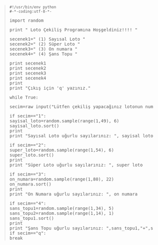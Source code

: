 <html><body><blockquote><code>#!/usr/bin/env python
#-*-coding:utf-8-*-</code>
<pre>import random</pre>
<pre>print " Loto Çekiliş Programına Hoşgeldiniz!!!! "</pre>
<pre>secenek1=" (1) Sayısal Loto "
secenek2=" (2) Süper Loto "
secenek3=" (3) On numara "
secenek4=" (4) Şans Topu "</pre>
<pre>print secenek1
print secenek2
print secenek3
print secenek4
print
print "Çıkış için 'q' yazınız."</pre>
<pre>while True:</pre>
<pre>secim=raw_input("Lütfen çekiliş yapacağınız lotonun numarasını giriniz: ")</pre>
<pre>if secim=="1":
sayisal_loto=random.sample(range(1,49), 6)
sayisal_loto.sort()
print
print "Sayısal Loto uğurlu sayılarınız: ", sayisal_loto</pre>
<pre>if secim=="2":
super_loto=random.sample(range(1,54), 6)
super_loto.sort()
print
print "Süper Loto uğurlu sayılarınız: ", super_loto</pre>
<pre>if secim=="3":
on_numara=random.sample(range(1,80), 22)
on_numara.sort()
print
print "On Numara uğurlu sayılarınız: ", on_numara</pre>
<pre>if secim=="4":
sans_topu1=random.sample(range(1,34), 5)
sans_topu2=random.sample(range(1,14), 1)
sans_topu1.sort()
print
print "Şans Topu uğurlu sayılarınız: ",sans_topu1,"+",sans_topu2
if secim=="q":
break</pre>
</blockquote></body></html>